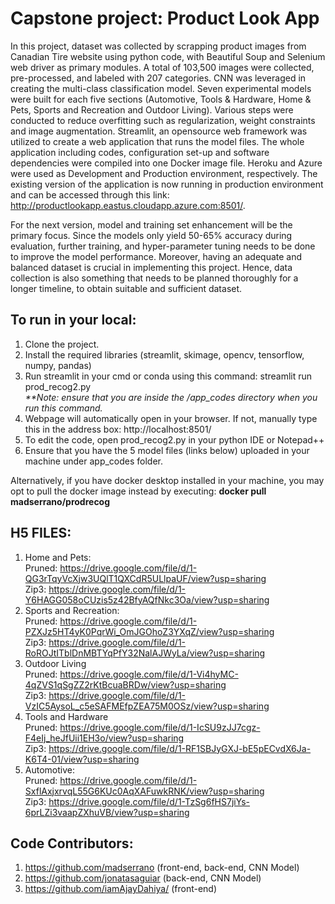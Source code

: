 # Capstone project: Product Look App

In this project, dataset was collected by scrapping product images from Canadian Tire website using python code, with Beautiful Soup and Selenium web driver as primary modules. A total of 103,500 images were collected, pre-processed, and labeled with 207 categories. CNN was leveraged in creating the multi-class classification model. Seven experimental models were built for each five sections (Automotive, Tools & Hardware, Home & Pets, Sports and Recreation and Outdoor Living). Various steps were conducted to reduce overfitting such as regularization, weight constraints and image augmentation. Streamlit, an opensource web framework was utilized to create a web application that runs the model files. The whole application including codes, configuration set-up and software dependencies were compiled into one Docker image file. Heroku and Azure were used as Development and Production environment, respectively. The existing version of the application is now running in production environment and can be accessed through this link: http://productlookapp.eastus.cloudapp.azure.com:8501/. 

For the next version, model and training set enhancement will be the primary focus. Since the models only yield 50-65% accuracy during evaluation, further training, and hyper-parameter tuning needs to be done to improve the model performance. Moreover, having an adequate and balanced dataset is crucial in implementing this project. Hence, data collection is also something that needs to be planned thoroughly for a longer timeline, to obtain suitable and sufficient dataset.


## To run in your local:
1. Clone the project.
2. Install the required libraries (streamlit, skimage, opencv, tensorflow, numpy, pandas)
3. Run streamlit in your cmd or conda using this command: streamlit run prod_recog2.py <br>
   <i>**Note: ensure that you are inside the <project>/app_codes directory when you run this command.</i>
4. Webpage will automatically open in your browser. If not, manually type this in the address box: http://localhost:8501/
5. To edit the code, open prod_recog2.py in your python IDE or Notepad++ <br>
6. Ensure that you have the 5 model files (links below) uploaded in your machine under app_codes folder.
   
Alternatively, if you have docker desktop installed in your machine, you may opt to pull the docker image instead by executing: **docker pull madserrano/prodrecog**

## H5 FILES:
1. Home and Pets: <br>
   Pruned: https://drive.google.com/file/d/1-QG3rTqyVcXjw3UQlT1QXCdR5ULlpaUF/view?usp=sharing <br>
   Zip3: https://drive.google.com/file/d/1-Y6HAGG058oCUzis5z42BfyAQfNkc3Oa/view?usp=sharing <br>
2. Sports and Recreation: <br>
   Pruned: https://drive.google.com/file/d/1-PZXJz5HT4yK0PqrWi_OmJGOhoZ3YXqZ/view?usp=sharing <br>
   Zip3: https://drive.google.com/file/d/1-RoROJtITblDnMBTYqPfY32NalAJWyLa/view?usp=sharing <br>
3. Outdoor Living <br>
   Pruned: https://drive.google.com/file/d/1-Vi4hyMC-4qZVS1qSgZZ2rKtBcuaBRDw/view?usp=sharing <br>
   Zip3: https://drive.google.com/file/d/1-VzIC5AysoL_c5eSAFMEfpZEA75M0OSz/view?usp=sharing <br>
4. Tools and Hardware <br>
   Pruned: https://drive.google.com/file/d/1-IcSU9zJJ7cgz-F4eIj_heJfUii1EH3o/view?usp=sharing <br>
   Zip3: https://drive.google.com/file/d/1-RF1SBJyGXJ-bE5pECvdX6Ja-K6T4-01/view?usp=sharing <br>
5. Automotive: <br>
   Pruned: https://drive.google.com/file/d/1-SxflAxjxrvqL55G6KUc0AqXAFuwkRNK/view?usp=sharing <br>
   Zip3: https://drive.google.com/file/d/1-TzSg6fHS7jiYs-6prLZi3vaapZXhuVB/view?usp=sharing
   
## Code Contributors:
   1. https://github.com/madserrano (front-end, back-end, CNN Model)
   2. https://github.com/jonatasaguiar (back-end, CNN Model)
   3. https://github.com/iamAjayDahiya/ (front-end)
